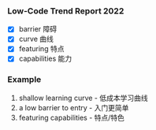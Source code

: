 ### Low-Code Trend Report 2022

- [x] barrier 障碍
- [x] curve 曲线
- [x] featuring 特点
- [x] capabilities 能力

### Example

1. shallow learning curve - 低成本学习曲线
2. a low barrier to entry - 入门更简单
3. featuring capabilities - 特点/特色